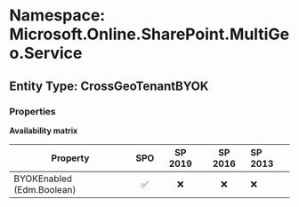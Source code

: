 # Namespace: Microsoft.Online.SharePoint.MultiGeo.Service

## Entity Type: CrossGeoTenantBYOK

### Properties

**Availability matrix**

Property | SPO | SP 2019 | SP 2016 | SP 2013
----------|:---:|:-------:|:-------:|:-------
BYOKEnabled (Edm.Boolean) | ✅ | ❌ | ❌ | ❌

